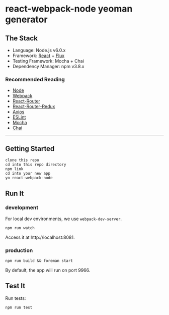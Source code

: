 # react-webpack-node yeoman generator

## The Stack

- Language: Node.js v6.0.x
- Framework: [React](http://facebook.github.io/react/) + [Flux](https://facebook.github.io/flux/)
- Testing Framework: Mocha + Chai
- Dependency Manager: npm v3.8.x

### Recommended Reading

* [Node](https://nodejs.org/)
* [Webpack](https://webpack.github.io/)
* [React-Router](https://github.com/rackt/react-router)
* [React-Router-Redux](https://github.com/rackt/react-router-redux)
* [Axios](https://github.com/mzabriskie/axios)
* [ESLint](https://medium.com/@dan_abramov/lint-like-it-s-2015-6987d44c5b48)
* [Mocha](https://github.com/mochajs/mocha)
* [Chai](https://github.com/chaijs/chai)

---
## Getting Started

    clone this repo
    cd into this repo directory
    npm link
    cd into your new app
    yo react-webpack-node


## Run It

### development
For local dev environments, we use `webpack-dev-server`.

    npm run watch

Access it at http://localhost:8081.

### production

    npm run build && foreman start

By default, the app will run on port 9966.

## Test It

Run tests:

    npm run test